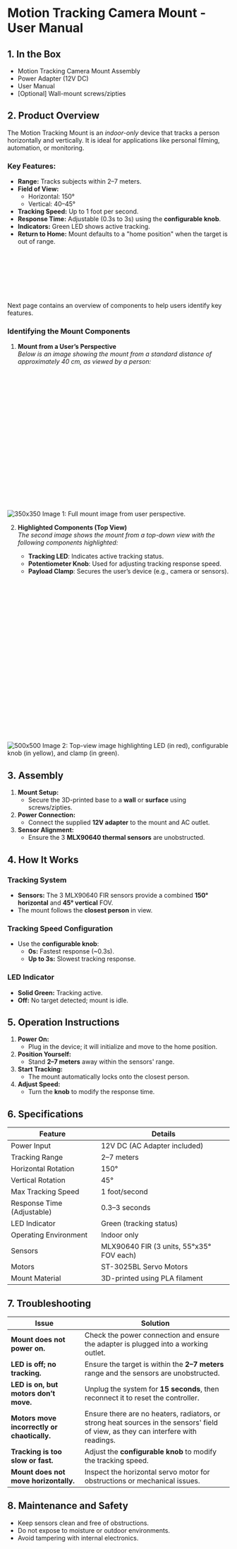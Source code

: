 # **Motion Tracking Camera Mount - User Manual**


## **1. In the Box**

- Motion Tracking Camera Mount Assembly
- Power Adapter (12V DC)
- User Manual
- [Optional] Wall-mount screws/zipties



## **2. Product Overview**

The Motion Tracking Mount is an _indoor-only_ device that tracks a person horizontally and vertically. It is ideal for applications like personal filming, automation, or monitoring.

### Key Features:

- **Range:** Tracks subjects within 2–7 meters.
- **Field of View:**
    - Horizontal: 150°
    - Vertical: 40–45°
- **Tracking Speed:** Up to 1 foot per second.
- **Response Time:** Adjustable (0.3s to 3s) using the **configurable knob**.
- **Indicators:** Green LED shows active tracking.
- **Return to Home:** Mount defaults to a "home position" when the target is out of range.

<div style="height: 100px;"></div>

Next page contains an overview of components to help users identify key features.

<div style="page-break-after: always;"></div>

### **Identifying the Mount Components**

1. **Mount from a User’s Perspective**  
    _Below is an image showing the mount from a standard distance of approximately 40 cm, as viewed by a person:_

<div style="height: 300px;"></div>

![350x350](assets/Mount_User_Perspective%203.jpg)
Image 1: Full mount  image from user perspective.
    
2. **Highlighted Components (Top View)**  
    _The second image shows the mount from a top-down view with the following components highlighted:_
    
    - **Tracking LED**: Indicates active tracking status.
    - **Potentiometer Knob**: Used for adjusting tracking response speed.
    - **Payload Clamp**: Secures the user’s device (e.g., camera or sensors).

<div style="height: 350px;"></div>

![500x500](assets/Pasted%20image%2020241206193052.png)
Image 2: Top-view image highlighting LED (in red), configurable knob (in yellow), and clamp (in green).

<div style="page-break-after: always;"></div>

## **3. Assembly**

1. **Mount Setup:**
    - Secure the 3D-printed base to a **wall** or **surface** using screws/zipties.
2. **Power Connection:**
    - Connect the supplied **12V adapter** to the mount and AC outlet.
3. **Sensor Alignment:**
    - Ensure the 3 **MLX90640 thermal sensors** are unobstructed.



## **4. How It Works**

### **Tracking System**

- **Sensors:** The 3 MLX90640 FIR sensors provide a combined **150° horizontal** and **45° vertical** FOV.
- The mount follows the **closest person** in view.

### **Tracking Speed Configuration**

- Use the **configurable knob**:
    - **0s:** Fastest response (~0.3s).
    - **Up to 3s:** Slowest tracking response.

### **LED Indicator**

- **Solid Green:** Tracking active.
- **Off:** No target detected; mount is idle.



## **5. Operation Instructions**

1. **Power On:**
    - Plug in the device; it will initialize and move to the home position.
2. **Position Yourself:**
    - Stand **2–7 meters** away within the sensors' range.
3. **Start Tracking:**
    - The mount automatically locks onto the closest person.
4. **Adjust Speed:**
    - Turn the **knob** to modify the response time.

<div style="page-break-after: always;"></div>

## **6. Specifications**

|**Feature**|**Details**|
|---|---|
|Power Input|12V DC (AC Adapter included)|
|Tracking Range|2–7 meters|
|Horizontal Rotation|150°|
|Vertical Rotation|45°|
|Max Tracking Speed|1 foot/second|
|Response Time (Adjustable)|0.3–3 seconds|
|LED Indicator|Green (tracking status)|
|Operating Environment|Indoor only|
|Sensors|MLX90640 FIR (3 units, 55°x35° FOV each)|
|Motors|ST-3025BL Servo Motors|
|Mount Material|3D-printed using PLA filament|




## **7. Troubleshooting**

|**Issue**|**Solution**|
|---|---|
|**Mount does not power on.**|Check the power connection and ensure the adapter is plugged into a working outlet.|
|**LED is off; no tracking.**|Ensure the target is within the **2–7 meters** range and the sensors are unobstructed.|
|**LED is on, but motors don’t move.**|Unplug the system for **15 seconds**, then reconnect it to reset the controller.|
|**Motors move incorrectly or chaotically.**|Ensure there are no heaters, radiators, or strong heat sources in the sensors' field of view, as they can interfere with readings.|
|**Tracking is too slow or fast.**|Adjust the **configurable knob** to modify the tracking speed.|
|**Mount does not move horizontally.**|Inspect the horizontal servo motor for obstructions or mechanical issues.|


## **8. Maintenance and Safety**

- Keep sensors clean and free of obstructions.
- Do not expose to moisture or outdoor environments.
- Avoid tampering with internal electronics.

